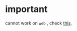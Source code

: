 # important

cannot work on `web` , check [this](https://github.com/SachinGanesh/screenshot/issues?q=toImage+is+not+supported+on+the+Web). 
